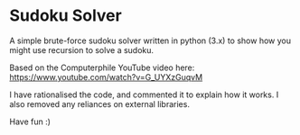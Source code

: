 # Sudoku Solver

A simple brute-force sudoku solver written in python (3.x) to show how you might use recursion to solve a sudoku.

Based on the Computerphile YouTube video here: https://www.youtube.com/watch?v=G_UYXzGuqvM

I have rationalised the code, and commented it to explain how it works. I also removed any reliances on external libraries.

Have fun :)